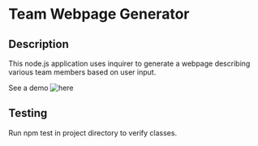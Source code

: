 # Team Webpage Generator

## Description
This node.js application uses inquirer to generate a webpage describing various team members based on user input.

See a demo ![here](https://drive.google.com/file/d/1ao-HGgbssOWIu9sB-q0vd_7Fsz6DhxBf/view?usp=sharing)

## Testing
Run npm test in project directory to verify classes.

